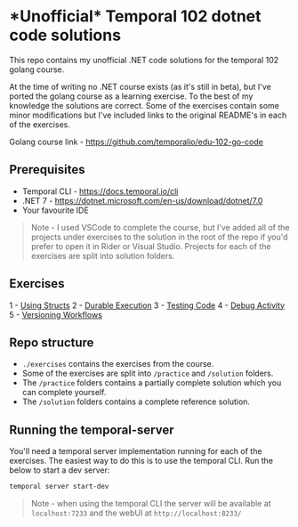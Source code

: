 # \*Unofficial\* Temporal 102 dotnet code solutions

This repo contains my unofficial .NET code solutions for the temporal 102 golang course.

At the time of writing no .NET course exists (as it's still in beta), but I've ported the golang course as a learning exercise. To the best of my knowledge the solutions are correct. Some of the exercises contain some minor modifications but I've included links to the original README's in each of the exercises.

Golang course link - https://github.com/temporalio/edu-102-go-code

## Prerequisites

- Temporal CLI - https://docs.temporal.io/cli
- .NET 7 - https://dotnet.microsoft.com/en-us/download/dotnet/7.0
- Your favourite IDE

> Note - I used VSCode to complete the course, but I've added all of the projects under exercises to the solution in the root of the repo if you'd prefer to open it in Rider or Visual Studio. Projects for each of the exercises are split into solution folders.

## Exercises

1 - [Using Structs](./exercises/usingstructs/README.md)
2 - [Durable Execution](./exercises/durableexecution/README.md)
3 - [Testing Code](./exercises/testingcode/README.md)
4 - [Debug Activity](./exercises//debugactivity/README.md)
5 - [Versioning Workflows](./exercises/versionworkflow/README.md)

## Repo structure

- `./exercises` contains the exercises from the course.
- Some of the exercises are split into `/practice` and `/solution` folders.
- The `/practice` folders contains a partially complete solution which you can complete yourself.
- The `/solution` folders contains a complete reference solution.

## Running the temporal-server

You'll need a temporal server implementation running for each of the exercises. The easiest way to do this is to use the temporal CLI. Run the below to start a dev server:

```sh
temporal server start-dev
```

> Note - when using the temporal CLI the server will be available at `localhost:7233` and the webUI at `http://localhost:8233/`
